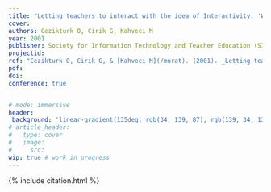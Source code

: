 ```yaml
---
title: "Letting teachers to interact with the idea of Interactivity: 'What is Interactive?'"
cover:
authors: Cezikturk O, Cirik G, Kahveci M
year: 2001
publisher: Society for Information Technology and Teacher Education (SITE)
projectid:
ref: "Cezikturk O, Cirik G, & [Kahveci M](/murat). (2001). _Letting teachers to interact with the idea of Interactivity: 'What is Interactive?'_. Paper presented at the Society for Information Technology and Teacher Education (SITE). Orlando, USA. March 5 - 10, 2001."
pdf:
doi:
conference: true


# mode: immersive
header:
 background: 'linear-gradient(135deg, rgb(34, 139, 87), rgb(139, 34, 139))' 
# article_header:
#   type: cover
#   image:
#     src: 
wip: true # work in progress 
---
```


{% include citation.html %}